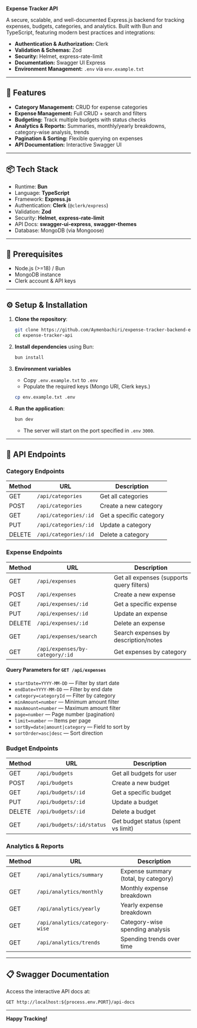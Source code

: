**Expense Tracker API**

A secure, scalable, and well-documented Express.js backend for tracking expenses, budgets, categories, and analytics. Built with Bun and TypeScript, featuring modern best practices and integrations:

- **Authentication & Authorization:** Clerk
- **Validation & Schemas:** Zod
- **Security:** Helmet, express-rate-limit
- **Documentation:** Swagger UI Express
- **Environment Management:** `.env` via `env.example.txt`

---

## 🚀 Features

- **Category Management:** CRUD for expense categories
- **Expense Management:** Full CRUD + search and filters
- **Budgeting:** Track multiple budgets with status checks
- **Analytics & Reports:** Summaries, monthly/yearly breakdowns, category-wise analysis, trends
- **Pagination & Sorting:** Flexible querying on expenses
- **API Documentation:** Interactive Swagger UI

---

## 📦 Tech Stack

- Runtime: **Bun**
- Language: **TypeScript**
- Framework: **Express.js**
- Authentication: **Clerk** (`@clerk/express`)
- Validation: **Zod**
- Security: **Helmet**, **express-rate-limit**
- API Docs: **swagger-ui-express**, **swagger-themes**
- Database: MongoDB (via Mongoose)

---

## 🔧 Prerequisites

- Node.js (>=18) / Bun
- MongoDB instance
- Clerk account & API keys

---

## ⚙️ Setup & Installation

1. **Clone the repository**:

   ```bash
   git clone https://github.com/Aymenbachiri/expense-tracker-backend-express.git
   cd expense-tracker-api
   ```

2. **Install dependencies** using Bun:

   ```bash
   bun install
   ```

3. **Environment variables**
   - Copy `.env.example.txt` to `.env`
   - Populate the required keys (Mongo URI, Clerk keys.)

   ```bash
   cp env.example.txt .env
   ```

4. **Run the application**:

   ```bash
   bun dev
   ```
   - The server will start on the port specified in `.env` `3000`.

---

## 📖 API Endpoints

### Category Endpoints

| Method | URL                   | Description             |
| ------ | --------------------- | ----------------------- |
| GET    | `/api/categories`     | Get all categories      |
| POST   | `/api/categories`     | Create a new category   |
| GET    | `/api/categories/:id` | Get a specific category |
| PUT    | `/api/categories/:id` | Update a category       |
| DELETE | `/api/categories/:id` | Delete a category       |

### Expense Endpoints

| Method | URL                             | Description                               |
| ------ | ------------------------------- | ----------------------------------------- |
| GET    | `/api/expenses`                 | Get all expenses (supports query filters) |
| POST   | `/api/expenses`                 | Create a new expense                      |
| GET    | `/api/expenses/:id`             | Get a specific expense                    |
| PUT    | `/api/expenses/:id`             | Update an expense                         |
| DELETE | `/api/expenses/:id`             | Delete an expense                         |
| GET    | `/api/expenses/search`          | Search expenses by description/notes      |
| GET    | `/api/expenses/by-category/:id` | Get expenses by category                  |

#### Query Parameters for `GET /api/expenses`

- `startDate=YYYY-MM-DD` — Filter by start date
- `endDate=YYYY-MM-DD` — Filter by end date
- `category=categoryId` — Filter by category
- `minAmount=number` — Minimum amount filter
- `maxAmount=number` — Maximum amount filter
- `page=number` — Page number (pagination)
- `limit=number` — Items per page
- `sortBy=date|amount|category` — Field to sort by
- `sortOrder=asc|desc` — Sort direction

### Budget Endpoints

| Method | URL                       | Description                        |
| ------ | ------------------------- | ---------------------------------- |
| GET    | `/api/budgets`            | Get all budgets for user           |
| POST   | `/api/budgets`            | Create a new budget                |
| GET    | `/api/budgets/:id`        | Get a specific budget              |
| PUT    | `/api/budgets/:id`        | Update a budget                    |
| DELETE | `/api/budgets/:id`        | Delete a budget                    |
| GET    | `/api/budgets/:id/status` | Get budget status (spent vs limit) |

### Analytics & Reports

| Method | URL                            | Description                          |
| ------ | ------------------------------ | ------------------------------------ |
| GET    | `/api/analytics/summary`       | Expense summary (total, by category) |
| GET    | `/api/analytics/monthly`       | Monthly expense breakdown            |
| GET    | `/api/analytics/yearly`        | Yearly expense breakdown             |
| GET    | `/api/analytics/category-wise` | Category-wise spending analysis      |
| GET    | `/api/analytics/trends`        | Spending trends over time            |

---

## 📋 Swagger Documentation

Access the interactive API docs at:

```
GET http://localhost:${process.env.PORT}/api-docs
```

---

**Happy Tracking!**
